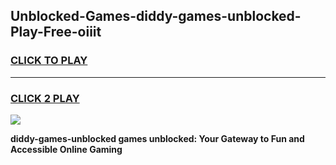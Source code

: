 
## Unblocked-Games-diddy-games-unblocked-Play-Free-oiiit
<h3>
<a href="https://premium76.site?title=diddy-games-unblocked&ref=18A">CLICK TO PLAY</a></h3>
<hr>

<h3>
<a href="https://premium76.site?title=diddy-games-unblocked&ref=18A">CLICK 2 PLAY</a>
  
</h3>

<a href="https://premium76.site?title=diddy-games-unblocked&ref=18A"><img src="https://clearcache.store/games.png"></a>


**diddy-games-unblocked games unblocked: Your Gateway to Fun and Accessible Online Gaming**
